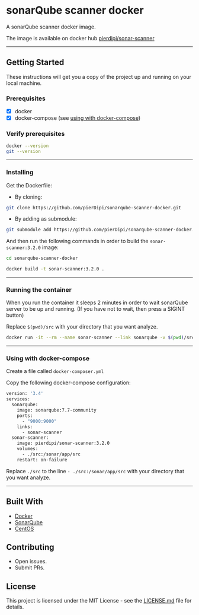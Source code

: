 # sonarQube scanner docker

A sonarQube scanner docker image.

The image is available on docker hub [pierdipi/sonar-scanner](https://hub.docker.com/r/pierdipi/sonar-scanner)

---

## Getting Started

These instructions will get you a copy of the project up and running on your local machine.

### Prerequisites

- [x] docker
- [x] docker-compose (see [using with docker-compose](#using-with-docker-compose))

### Verify prerequisites

```bash
docker --version
git --version
```


---


### Installing

Get the Dockerfile:

* By cloning: 
```bash 
git clone https://github.com/pierDipi/sonarqube-scanner-docker.git
```
* By adding as submodule:
```bash 
git submodule add https://github.com/pierDipi/sonarqube-scanner-docker.git
```
And then run the following commands in order to build the `sonar-scanner:3.2.0` image:

```bash
cd sonarqube-scanner-docker

docker build -t sonar-scanner:3.2.0 .
```

---

### Running the container

When you run the container it sleeps 2 minutes 
in order to wait sonarQube server to be up and running.
(If you have not to wait, then press a SIGINT button)

Replace `$(pwd)/src` with your directory that you want analyze.

```bash
docker run -it --rm --name sonar-scanner --link sonarqube -v $(pwd)/src:/sonar/app/src pierdipi/sonar-scanner:3.2.0
```


---



### Using with docker-compose

Create a file called `docker-composer.yml`

Copy the following docker-compose configuration:

```dockerfile
version: '3.4'
services:
  sonarqube:
    image: sonarqube:7.7-community
    ports:
      - "9000:9000"
    links:
      - sonar-scanner
  sonar-scanner:
    image: pierdipi/sonar-scanner:3.2.0
    volumes:
      - ./src:/sonar/app/src
    restart: on-failure
```

Replace `./src` to the line `- ./src:/sonar/app/src` with your directory that you want analyze.


---



## Built With

* [Docker](https://www.docker.com/)
* [SonarQube](https://www.sonarqube.org/)
* [CentOS](https://www.centos.org/)

## Contributing

* Open issues.
* Submit PRs.

## License

This project is licensed under the MIT License - see the [LICENSE.md](LICENSE.md) file for details.

